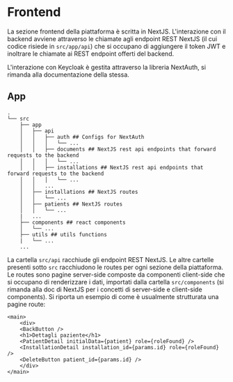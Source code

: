 # Frontend

La sezione frontend della piattaforma è scritta in NextJS. L'interazione con il backend avviene attraverso le chiamate agli endpoint REST NextJS (il cui codice risiede in `src/app/api`) che si occupano di aggiungere il token JWT e inoltrare le chiamate ai REST endpoint offerti del backend.

L'interazione con Keycloak è gestita attraverso la libreria NextAuth, si rimanda alla documentazione della stessa.

## App

```
.
└── src
    ├── app
    │   ├── api
    │   │   ├── auth ## Configs for NextAuth
    │   │   │   └── ...
    │   │   ├── documents ## NextJS rest api endpoints that forward requests to the backend
    │   │   │   └── ...                 
    │   │   ├── installations ## NextJS rest api endpoints that forward requests to the backend
    │   │   │   └── ...
    │   │   ...
    │   ├── installations ## NextJS routes
    │   │   └── ...
    │   ├── patients ## NextJS routes
    │   │   └── ...
    |   ...
    ├── components ## react components
    │   └── ...
    ├── utils ## utils functions
    |   └── ...
    ...
```

La cartella `src/api` racchiude gli endpoint REST NextJS.
Le altre cartelle presenti sotto `src` racchiudono le routes per ogni sezione della piattaforma.
Le routes sono pagine server-side composte da componenti client-side che si occupano di renderizzare i dati, importati dalla cartella `src/components` (si rimanda alla doc di NextJS per i concetti di server-side e client-side components).
Si riporta un esempio di come è usualmente strutturata una pagine route:

```react
<main>
    <div>
    <BackButton />
    <h1>Dettagli paziente</h1>
    <PatientDetail initialData={patient} role={roleFound} />
    <InstallationDetail installation_id={params.id} role={roleFound} />
    <DeleteButton patient_id={params.id} />
    </div>
</main>
```
